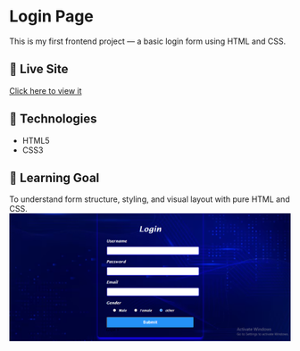 # Login Page

This is my first frontend project — a basic login form using HTML and CSS.

## 🔗 Live Site
[Click here to view it](https://saweraasad.github.io/login-page/)

## 🧰 Technologies
- HTML5
- CSS3

## 🎯 Learning Goal
To understand form structure, styling, and visual layout with pure HTML and CSS.
![Presentation Page Screenshot](Screenshot.png)
